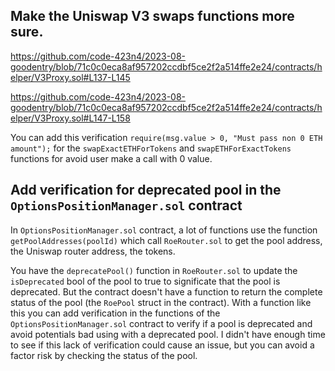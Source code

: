 ## Make the Uniswap V3 swaps functions more sure.
	
https://github.com/code-423n4/2023-08-goodentry/blob/71c0c0eca8af957202ccdbf5ce2f2a514ffe2e24/contracts/helper/V3Proxy.sol#L137-L145
	
https://github.com/code-423n4/2023-08-goodentry/blob/71c0c0eca8af957202ccdbf5ce2f2a514ffe2e24/contracts/helper/V3Proxy.sol#L147-L158

You can add this verification `require(msg.value > 0, "Must pass non 0 ETH amount");` for the `swapExactETHForTokens` and `swapETHForExactTokens` functions for avoid user make a call with 0 value.
	
## Add verification for deprecated pool in the `OptionsPositionManager.sol` contract 
	
In `OptionsPositionManager.sol` contract, a lot of functions use the function `getPoolAddresses(poolId)` which call `RoeRouter.sol` to get the pool address, the Uniswap router address, the tokens.
	
You have the `deprecatePool()` function in `RoeRouter.sol` to update the `isDeprecated` bool of the pool to true to significate that the pool is deprecated.
But the contract doesn't have a function to return the complete status of the pool (the `RoePool` struct in the contract). With a function like this you can add verification in the functions of the `OptionsPositionManager.sol` contract to verify if a pool is deprecated and avoid potentials bad using with a deprecated pool.
I didn't have enough time to see if this lack of verification could cause an issue, but you can avoid a factor risk by checking the status of the pool.